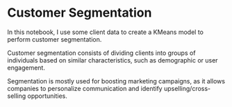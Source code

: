 # Customer Segmentation

In this notebook, I use some client data to create a KMeans model to perform customer segmentation.

Customer segmentation consists of dividing clients into groups of individuals based on similar characteristics, such as demographic or user engagement.

Segmentation is mostly used for boosting marketing campaigns, as it allows companies to personalize communication and identify upselling/cross-selling opportunities.
